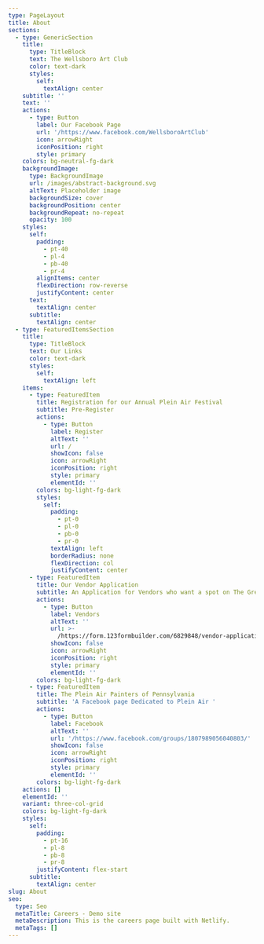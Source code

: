 ```yaml
---
type: PageLayout
title: About
sections:
  - type: GenericSection
    title:
      type: TitleBlock
      text: The Wellsboro Art Club
      color: text-dark
      styles:
        self:
          textAlign: center
    subtitle: ''
    text: ''
    actions:
      - type: Button
        label: Our Facebook Page
        url: '/https://www.facebook.com/WellsboroArtClub'
        icon: arrowRight
        iconPosition: right
        style: primary
    colors: bg-neutral-fg-dark
    backgroundImage:
      type: BackgroundImage
      url: /images/abstract-background.svg
      altText: Placeholder image
      backgroundSize: cover
      backgroundPosition: center
      backgroundRepeat: no-repeat
      opacity: 100
    styles:
      self:
        padding:
          - pt-40
          - pl-4
          - pb-40
          - pr-4
        alignItems: center
        flexDirection: row-reverse
        justifyContent: center
      text:
        textAlign: center
      subtitle:
        textAlign: center
  - type: FeaturedItemsSection
    title:
      type: TitleBlock
      text: Our Links
      color: text-dark
      styles:
        self:
          textAlign: left
    items:
      - type: FeaturedItem
        title: Registration for our Annual Plein Air Festival
        subtitle: Pre-Register
        actions:
          - type: Button
            label: Register
            altText: ''
            url: /
            showIcon: false
            icon: arrowRight
            iconPosition: right
            style: primary
            elementId: ''
        colors: bg-light-fg-dark
        styles:
          self:
            padding:
              - pt-0
              - pl-0
              - pb-0
              - pr-0
            textAlign: left
            borderRadius: none
            flexDirection: col
            justifyContent: center
      - type: FeaturedItem
        title: Our Vendor Application
        subtitle: An Application for Vendors who want a spot on The Green
        actions:
          - type: Button
            label: Vendors
            altText: ''
            url: >-
              /https://form.123formbuilder.com/6829848/vendor-application-form?fbclid=IwY2xjawKHEo5leHRuA2FlbQIxMABicmlkETFpYldsVVpQZ2dQaW5RTmx6AR4yiNAgGz7bXY8_gDhX_hVJgbl8Za61vV0LBiLJW6OjqsLlS2kmlzLwrsksag_aem_k72Cugxl_9auZGHIqZ1b
            showIcon: false
            icon: arrowRight
            iconPosition: right
            style: primary
            elementId: ''
        colors: bg-light-fg-dark
      - type: FeaturedItem
        title: The Plein Air Painters of Pennsylvania
        subtitle: 'A Facebook page Dedicated to Plein Air '
        actions:
          - type: Button
            label: Facebook
            altText: ''
            url: '/https://www.facebook.com/groups/1807989056040803/'
            showIcon: false
            icon: arrowRight
            iconPosition: right
            style: primary
            elementId: ''
        colors: bg-light-fg-dark
    actions: []
    elementId: ''
    variant: three-col-grid
    colors: bg-light-fg-dark
    styles:
      self:
        padding:
          - pt-16
          - pl-8
          - pb-8
          - pr-8
        justifyContent: flex-start
      subtitle:
        textAlign: center
slug: About
seo:
  type: Seo
  metaTitle: Careers - Demo site
  metaDescription: This is the careers page built with Netlify.
  metaTags: []
---
```

